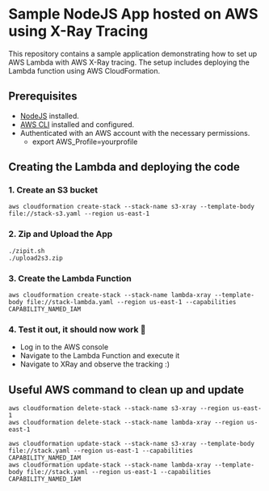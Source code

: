 # Sample NodeJS App hosted on AWS using X-Ray Tracing

This repository contains a sample application demonstrating how to set up AWS Lambda with AWS X-Ray tracing. The setup includes deploying the Lambda function using AWS CloudFormation.

## Prerequisites

- [NodeJS](https://nodejs.org/en/download/package-manager) installed.
- [AWS CLI](https://aws.amazon.com/cli/) installed and configured.
- Authenticated with an AWS account with the necessary permissions.
  - export AWS_Profile=yourprofile

## Creating the Lambda and deploying the code

### 1. Create an S3 bucket
```
aws cloudformation create-stack --stack-name s3-xray --template-body file://stack-s3.yaml --region us-east-1
```

### 2. Zip and Upload the App
```
./zipit.sh
./upload2s3.zip
```

### 3. Create the Lambda Function
```
aws cloudformation create-stack --stack-name lambda-xray --template-body file://stack-lambda.yaml --region us-east-1 --capabilities CAPABILITY_NAMED_IAM
```

### 4. Test it out, it should now work 🎉
- Log in to the AWS console
- Navigate to the Lambda Function and execute it
- Navigate to XRay and observe the tracking :) 

## Useful AWS command to clean up and update 
```
aws cloudformation delete-stack --stack-name s3-xray --region us-east-1
aws cloudformation delete-stack --stack-name lambda-xray --region us-east-1

aws cloudformation update-stack --stack-name s3-xray --template-body file://stack.yaml --region us-east-1 --capabilities CAPABILITY_NAMED_IAM
aws cloudformation update-stack --stack-name lambda-xray --template-body file://stack.yaml --region us-east-1 --capabilities CAPABILITY_NAMED_IAM
```
